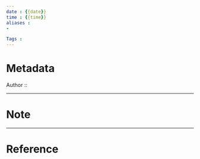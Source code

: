 ```yaml
---
date : {{date}}
time : {{time}}
aliases :
- 

Tags : 
---
```

# Metadata
Author ::

---
# Note

---
# Reference

